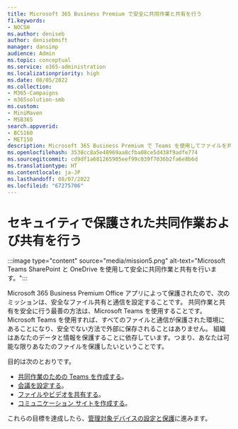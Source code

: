 ```yaml
---
title: Microsoft 365 Business Premium で安全に共同作業と共有を行う
f1.keywords:
- NOCSH
ms.author: deniseb
author: denisebmsft
manager: dansimp
audience: Admin
ms.topic: conceptual
ms.service: o365-administration
ms.localizationpriority: high
ms.date: 08/05/2022
ms.collection:
- M365-Campaigns
- m365solution-smb
ms.custom:
- MiniMaven
- MSB365
search.appverid:
- BCS160
- MET150
description: Microsoft 365 Business Premium で Teams を使用してファイルを共同作業および共有し、安全に通信する方法の概要。 Teams が提供するクローズド環境では、ファイルと通信にサイバー脅威やサイバー攻撃が発生しません。
ms.openlocfilehash: 3538cc8a5e48969aa8cfba08ce5d438f9adfe774
ms.sourcegitcommit: cd9df1a681265905eef99c039f7036b2fa6e8b6d
ms.translationtype: HT
ms.contentlocale: ja-JP
ms.lasthandoff: 08/07/2022
ms.locfileid: "67275706"
---
```

# <a name="collaborate-and-share-securely"></a>セキュイティで保護された共同作業および共有を行う

:::image type="content" source="media/mission5.png" alt-text="Microsoft Teams SharePoint と OneDrive を使用して安全に共同作業と共有を行います。":::

Microsoft 365 Business Premium Office アプリによって保護されたので、次のミッションは、安全なファイル共有と通信を設定することです。 共同作業と共有を安全に行う最善の方法は、Microsoft Teams を使用することです。 Microsoft Teams を使用すれば、すべてのファイルと通信が保護された環境にあることになり、安全でない方法で外部に保存されることはありません。 組織はあなたのデータと情報を保護することに依存しています。つまり、あなたは可能な限りあなたのファイルを保護したいということです。

目的は次のとおりです。

- [共同作業のための Teams を作成する](create-teams-for-collaboration.md)。
- [会議を設定する](set-up-meetings.md)。
- [ファイルやビデオを共有する](share-files-and-videos.md)。
- [コミュニケーション サイトを作成する](create-communications-site.md)。

これらの目標を達成したら、[管理対象デバイスの設定と保護](m365bp-protect-devices.md)に進みます。
